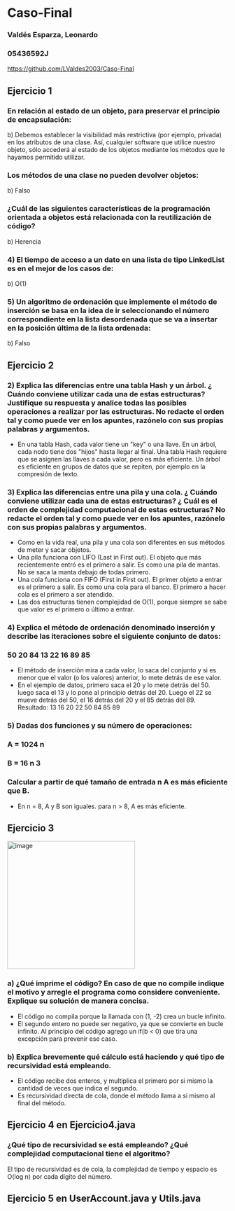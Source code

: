 # Caso-Final
### Valdés Esparza, Leonardo
### 05436592J
https://github.com/LValdes2003/Caso-Final

## Ejercicio 1

### En relación al estado de un objeto, para preservar el principio de encapsulación:
b) Debemos establecer la visibilidad más restrictiva (por ejemplo, privada) en los atributos de una clase. Así, cualquier software que utilice nuestro objeto, sólo accederá al estado de los objetos mediante los métodos que le hayamos permitido utilizar.

### Los métodos de una clase no pueden devolver objetos:
b) Falso

###	¿Cuál de las siguientes características de la programación orientada a objetos está relacionada con la reutilización de código?
b) Herencia

### 4)	El tiempo de acceso a un dato en una lista de tipo LinkedList es en el mejor de los casos de:
b) O(1)

### 5)	Un algoritmo de ordenación que implemente el método de inserción se basa en la idea de ir seleccionando el número correspondiente en la lista desordenada que se va a insertar en la posición última de la lista ordenada: 
b)	Falso

## Ejercicio 2

### 2)	Explica las diferencias entre una tabla Hash y un árbol. ¿ Cuándo conviene utilizar cada una de estas estructuras? Justifique su respuesta y analice todas las posibles operaciones a realizar por las estructuras. No redacte el orden tal y como puede ver en los apuntes, razónelo con sus propias palabras y argumentos.
 - En una tabla Hash, cada valor tiene un "key" o una llave. En un árbol, cada nodo tiene dos "hijos" hasta llegar al final. Una tabla Hash requiere que se asignen las llaves a cada valor, pero es más eficiente. Un árbol es eficiente en grupos de datos que se repiten, por ejemplo en la compresión de texto.

### 3)	Explica las diferencias entre una pila y una cola. ¿ Cuándo conviene utilizar cada una de estas estructuras? ¿ Cuál es el orden de complejidad computacional de estas estructuras? No redacte el orden tal y como puede ver en los apuntes, razónelo con sus propias palabras y argumentos.
 - Como en la vida real, una pila y una cola son diferentes en sus métodos de meter y sacar objetos.
 - Una pila funciona con LIFO (Last in First out). El objeto que más recientemente entró es el primero a salir. Es como una pila de mantas. No se saca la manta debajo de todas primero.
 - Una cola funciona con FIFO (First in First out). El primer objeto a entrar es el primero a salir. Es como una cola para el banco. El primero a hacer cola es el primero a ser atendido.
 - Las dos estructuras tienen complejidad de O(1), porque siempre se sabe que valor es el primero o último a entrar.

### 4)	Explica el método de ordenación denominado inserción y describe las iteraciones sobre el siguiente conjunto de datos: 
### 50 20 84 13 22 16 89 85 
 - El método de inserción mira a cada valor, lo saca del conjunto y si es menor que el valor (o los valores) anterior, lo mete detrás de ese valor.
 - En el ejemplo de datos, primero saca el 20 y lo mete detrás del 50. luego saca el 13 y lo pone al principio detrás del 20. Luego el 22 se mueve detrás del 50, el 16 detrás del 20 y el 85 detrás del 89. Resultado: 13 16 20 22 50 84 85 89

### 5) Dadas dos funciones y su número de operaciones: 
### A	= 1024 n 
### B	= 16 n 3 
### Calcular a partir de qué tamaño de entrada n A es más eficiente que B. 
 - En n = 8, A y B son iguales. para n > 8, A es más eficiente.

## Ejercicio 3
<img width="292" alt="image" src="https://github.com/LValdes2003/Caso-Final/assets/145686477/ed32d7ee-22a0-4f47-8ad9-1cd70c5f5589">

### a)	¿Qué imprime el código? En caso de que no compile indique el motivo y arregle el programa como considere conveniente. Explique su solución de manera concisa. 
 - El código no compila porque la llamada con (1, -2) crea un bucle infinito.
 - El segundo entero no puede ser negativo, ya que se convierte en bucle infinito. Al principio del código agrego un if(b < 0) que tira una excepción para prevenir ese caso.

### b)	Explica brevemente qué cálculo está haciendo y qué tipo de recursividad está empleando. 
 - El código recibe dos enteros, y multiplica el primero por si mismo la cantidad de veces que indica el segundo.
 - Es recursividad directa de cola, donde el método llama a si mismo al final del método.

## Ejercicio 4 en Ejercicio4.java
### ¿Qué tipo de recursividad se está empleando? ¿Qué complejidad computacional tiene el algoritmo?
El tipo de recursividad es de cola, la complejidad de tiempo y espacio es O(log n) por cada dígito del número.

## Ejercicio 5 en UserAccount.java y Utils.java
